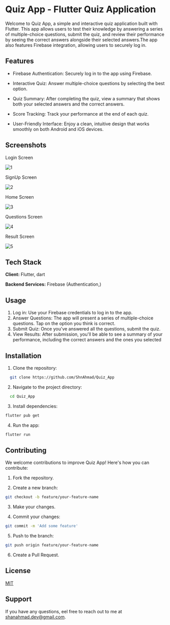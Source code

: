 
# Quiz App - Flutter Quiz Application

Welcome to Quiz App, a simple and interactive quiz application built with Flutter. This app allows users to test their knowledge by answering a series of multiple-choice questions, submit the quiz, and review their performance by seeing the correct answers alongside their selected answers.The app also features Firebase integration, allowing users to securely log in.

## Features

- Firebase Authentication: Securely log in to the app using Firebase.

- Interactive Quiz: Answer multiple-choice questions by selecting the best option.

- Quiz Summary: After completing the quiz, view a summary that shows both your selected answers and the correct answers.

- Score Tracking: Track your performance at the end of each quiz.

- User-Friendly Interface: Enjoy a clean, intuitive design that works smoothly on both Android and iOS devices.


## Screenshots
Login Screen

![1](https://github.com/user-attachments/assets/1051149e-a390-4511-8ebd-c30f543337f0)

SignUp Screen

![2](https://github.com/user-attachments/assets/a241ed5d-8088-4e83-8424-46a5734230d1)

Home Screen

![3](https://github.com/user-attachments/assets/d8982059-e48c-45c7-93df-23428c485aa3)

Questions Screen


![4](https://github.com/user-attachments/assets/95d7354d-23b0-44fa-b54a-08305080ef65)

Result Screen

![5](https://github.com/user-attachments/assets/30465b0f-e5bb-47b7-b95e-98976a47b5e3)


## Tech Stack


**Client:** Flutter, dart

**Backend Services:** Firebase (Authentication,)


## Usage
1. Log in: Use your Firebase credentials to log in to the app.
2. Answer Questions: The app will present a series of multiple-choice questions. Tap on the option you think is correct.
3. Submit Quiz: Once you've answered all the questions, submit the quiz.
4. View Results: After submission, you'll be able to see a summary of your performance, including the correct answers and the ones you selected
## Installation

1. Clone the repository:

```bash
  git clone https://github.com/ShnAhmad/Quiz_App
```
2. Navigate to the project directory:

```bash
  cd Quiz_App
``` 
3. Install dependencies:

```bash
flutter pub get
``` 
4. Run the app:

```bash
flutter run
``` 
## Contributing
We welcome contributions to improve Quiz App! Here's how you can contribute:

1. Fork the repository.

2. Create a new branch:

```bash
git checkout -b feature/your-feature-name
```
3. Make your changes.

4. Commit your changes:
```bash
git commit -m 'Add some feature'
```
5. Push to the branch:
```bash
git push origin feature/your-feature-name
```
6. Create a Pull Request.


## License

[MIT](https://choosealicense.com/licenses/mit/)


## Support

If you have any questions, eel free to reach out to me at shanahmad.dev@gmail.com.

